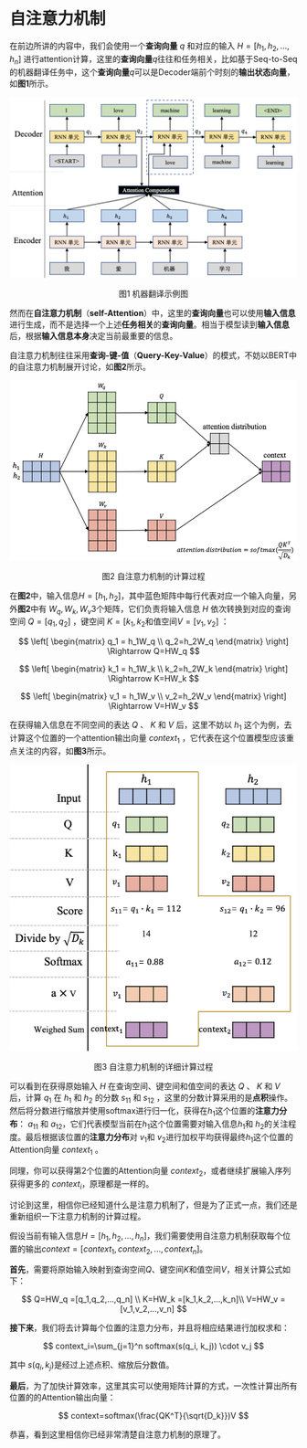 # 自注意力机制

在前边所讲的内容中，我们会使用一个**查询向量** $q$ 和对应的输入 $H=[h_1,h_2,...,h_n]$ 进行attention计算，这里的**查询向量**$q$往往和任务相关，比如基于Seq-to-Seq的机器翻译任务中，这个**查询向量**$q$可以是Decoder端前个时刻的**输出状态向量**，如**图1**所示。

![image (3)](https://raw.githubusercontent.com/1649759610/images_for_blog/master/image%20(3).png)

<center>图1 机器翻译示例图</center>

然而在**自注意力机制**（**self-Attention**）中，这里的**查询向量**也可以使用**输入信息**进行生成，而不是选择一个上述**任务相关**的**查询向量**。相当于模型读到**输入信息**后，根据**输入信息本身**决定当前最重要的信息。

自注意力机制往往采用**查询-键-值**（**Query-Key-Value**）的模式，不妨以BERT中的自注意力机制展开讨论，如**图2**所示。

![image (4)](https://raw.githubusercontent.com/1649759610/images_for_blog/master/image%20(4).png)

<center>图2 自注意力机制的计算过程</center>

在**图2**中，输入信息$H=[h_1,h_2]$，其中蓝色矩阵中每行代表对应一个输入向量，另外**图2**中有 $W_q,W_k,W_v$3个矩阵，它们负责将输入信息 $H$ 依次转换到对应的查询空间 $Q=[q_1,q_2]$ ，键空间 $K=[k_1,k_2$和值空间$V=[v_1,v_2]$ ：

$$
\left[ \begin{matrix} q_1 = h_1W_q \\ q_2=h_2W_q \end{matrix} \right] \Rightarrow Q=HW_q
$$

$$
\left[ \begin{matrix} k_1 = h_1W_k \\ k_2=h_2W_k \end{matrix} \right] \Rightarrow K=HW_k
$$

$$
\left[ \begin{matrix} v_1 = h_1W_v \\ v_2=h_2W_v \end{matrix} \right] \Rightarrow V=HW_v
$$

在获得输入信息在不同空间的表达 $Q$ 、 $K$ 和 $V$ 后，这里不妨以 $h_1$ 这个为例，去计算这个位置的一个attention输出向量 $context_1$ ，它代表在这个位置模型应该重点关注的内容，如**图3**所示。



![image (5)](https://raw.githubusercontent.com/1649759610/images_for_blog/master/image%20(5).png)

<center>图3 自注意力机制的详细计算过程</center>

可以看到在获得原始输入 $H$ 在查询空间、键空间和值空间的表达 $Q$ 、 $K$ 和 $V$ 后，计算 $q_1$ 在 $h_1$ 和 $h_2$ 的分数 $s_{11}$ 和 $s_{12}$ ，这里的分数计算采用的是**点积**操作。然后将分数进行缩放并使用softmax进行归一化，获得在$h_1$这个位置的**注意力分布**： $a_{11}$ 和 $a_{12}$，它们代表模型当前在$h_1$这个位置需要对输入信息$h_1$和 $h_2$的关注程度。最后根据该位置的**注意力分布**对 $v_1$和 $v_2$进行加权平均获得最终$h_1$这个位置的Attention向量 $context_1$ 。

同理，你可以获得第2个位置的Attention向量 $context_2$，或者继续扩展输入序列获得更多的 $context_i$，原理都是一样的。

讨论到这里，相信你已经知道什么是注意力机制了，但是为了正式一点，我们还是重新组织一下注意力机制的计算过程。

假设当前有输入信息$H=[h_1,h_2,...,h_n]$，我们需要使用自注意力机制获取每个位置的输出$context=[context_1, context_2,...,context_n]$。

**首先**，需要将原始输入映射到查询空间$Q$、键空间$K$和值空间$V$，相关计算公式如下：

$$
Q=HW_q =[q_1,q_2,...,q_n] \\
K=HW_k =[k_1,k_2,...,k_n]\\
V=HW_v =[v_1,v_2,...,v_n]
$$

**接下来**，我们将去计算每个位置的注意力分布，并且将相应结果进行加权求和：

$$
context_i=\sum_{j=1}^n softmax(s(q_i, k_j)) \cdot v_j
$$

其中 $s(q_i,k_j)$是经过上述点积、缩放后分数值。

**最后**，为了加快计算效率，这里其实可以使用矩阵计算的方式，一次性计算出所有位置的的Attention输出向量：

$$
context=softmax(\frac{QK^T}{\sqrt{D_k}})V
$$

恭喜，看到这里相信你已经非常清楚自注意力机制的原理了。
